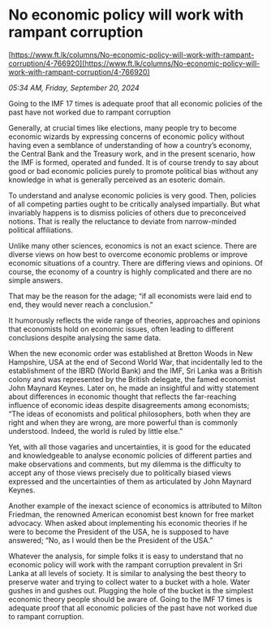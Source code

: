 # No economic policy will work with rampant corruption

[https://www.ft.lk/columns/No-economic-policy-will-work-with-rampant-corruption/4-766920](https://www.ft.lk/columns/No-economic-policy-will-work-with-rampant-corruption/4-766920)

*05:34 AM, Friday, September 20, 2024*

Going to the IMF 17 times is adequate proof that all economic policies of the past have not worked due to rampant corruption

Generally, at crucial times like elections, many people try to become economic wizards by expressing concerns of economic policy without having even a semblance of understanding of how a country’s economy, the Central Bank and the Treasury work, and in the present scenario, how the IMF is formed, operated and funded. It is of course trendy to say about good or bad economic policies purely to promote political bias without any knowledge in what is generally perceived as an esoteric domain.

To understand and analyse economic policies is very good. Then, policies of all competing parties ought to be critically analysed impartially. But what invariably happens is to dismiss policies of others due to preconceived notions. That is really the reluctance to deviate from narrow-minded political affiliations.

Unlike many other sciences, economics is not an exact science. There are diverse views on how best to overcome economic problems or improve economic situations of a country. There are differing views and opinions. Of course, the economy of a country is highly complicated and there are no simple answers.

That may be the reason for the adage; “if all economists were laid end to end, they would never reach a conclusion.”

It humorously reflects the wide range of theories, approaches and opinions that economists hold on economic issues, often leading to different conclusions despite analysing the same data.

When the new economic order was established at Bretton Woods in New Hampshire, USA at the end of Second World War, that incidentally led to the establishment of the IBRD (World Bank) and the IMF, Sri Lanka was a British colony and was represented by the British delegate, the famed economist John Maynard Keynes. Later on, he made an insightful and witty statement about differences in economic thought that reflects the far-reaching influence of economic ideas despite disagreements among economists; “The ideas of economists and political philosophers, both when they are right and when they are wrong, are more powerful than is commonly understood. Indeed, the world is ruled by little else.”

Yet, with all those vagaries and uncertainties, it is good for the educated and knowledgeable to analyse economic policies of different parties and make observations and comments, but my dilemma is the difficulty to accept any of those views precisely due to politically biased views expressed and the uncertainties of them as articulated by John Maynard Keynes.

Another example of the inexact science of economics is attributed to Milton Friedman, the renowned American economist best known for free market advocacy. When asked about implementing his economic theories if he were to become the President of the USA, he is supposed to have answered; “No, as I would then be the President of the USA.”

Whatever the analysis, for simple folks it is easy to understand that no economic policy will work with the rampant corruption prevalent in Sri Lanka at all levels of society. It is similar to analysing the best theory to preserve water and trying to collect water to a bucket with a hole. Water gushes in and gushes out. Plugging the hole of the bucket is the simplest economic theory people should be aware of. Going to the IMF 17 times is adequate proof that all economic policies of the past have not worked due to rampant corruption.

